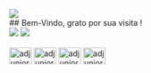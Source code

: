 <div align="100%">
<img alingt="100%" src="https://drive.google.com/uc?id=1-280nncWuraiEucxJJY78ix1shkMaleu"/>
</div>
## Bem-Vindo, grato por sua visita !

<div style="display: inline_block>
  <a href="https://github.com/adjuniorbi">
  <img alingt="100%" src="https://github-readme-stats.vercel.app/api?username=adjuniorbi&show_icons=true&theme=dark&include_all_commits=true&count_private=true"/>
  <img alingt="100%" src="https://github-readme-stats.vercel.app/api/top-langs/?username=adjuniorbi&layout=compact&langs_count=7&theme=dark"/>
</div>
<div style="display: inline_block"><br>
  <img align="center" alt="adjuniorbi-sql" height="30" width="40" src="https://cdn.jsdelivr.net/gh/devicons/devicon/icons/postgresql/postgresql-original.svg"/>
  <img align="center" alt="adjuniorbi-python" height="30" width="40" src="https://cdn.jsdelivr.net/gh/devicons/devicon/icons/python/python-original.svg" />
  <img align="center" alt="adjuniorbi-jupyter" height="30" width="40"src="https://cdn.jsdelivr.net/gh/devicons/devicon/icons/jupyter/jupyter-original-wordmark.svg" />
  <img align="center" alt="adjuniorbi-figma" height="30" width="40"src="https://cdn.jsdelivr.net/gh/devicons/devicon/icons/figma/figma-original.svg" />
          
               
        
  
  
                   

</div>
  
